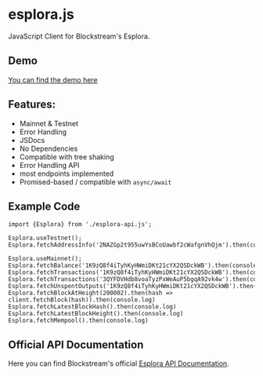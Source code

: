 # esplora.js
JavaScript Client for Blockstream's Esplora. 

## Demo
[You can find the demo here](https://coins.github.io/esplora.js/demo.html)


## Features: 
  - Mainnet & Testnet
  - Error Handling
  - JSDocs
  - No Dependencies
  - Compatible with tree shaking
  - Error Handling API
  - most endpoints implemented
  - Promised-based / compatible with `async/await`

## Example Code

```
import {Esplora} from './esplora-api.js';

Esplora.useTestnet();
Esplora.fetchAddressInfo('2NAZGp2t955uwYsBCoUawbf2cWafgnVhQjm').then(console.log);

Esplora.useMainnet();
Esplora.fetchBalance('1K9zQ8f4iTyhKyHWmiDKt21cYX2QSDckWB').then(console.log);
Esplora.fetchTransactions('1K9zQ8f4iTyhKyHWmiDKt21cYX2QSDckWB').then(console.log);
Esplora.fetchTransactions('3QYFDVHdb8voaTyzPxWeAuP5bgqA92vk4w').then(console.log);
Esplora.fetchUnspentOutputs('1K9zQ8f4iTyhKyHWmiDKt21cYX2QSDckWB').then(console.log);
Esplora.fetchBlockAtHeight(200002).then(hash => client.fetchBlock(hash)).then(console.log)
Esplora.fetchLatestBlockHash().then(console.log)
Esplora.fetchLatestBlockHeight().then(console.log)
Esplora.fetchMempool().then(console.log)
```

## Official API Documentation 
Here you can find Blockstream's official [Esplora API Documentation](https://github.com/Blockstream/esplora/blob/master/API.md). 
